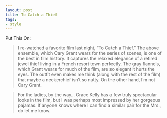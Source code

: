 ```yaml
---
layout: post
title: To Catch a Thief
tags:
- style
---
```


Put This On:

> I re-watched a favorite film last night, “To Catch a Thief.” The above ensemble, which Cary Grant wears for the series of scenes, is one of the best in film history. It captures the relaxed elegance of a retired jewel thief living in a French resort town perfectly. The gray flannels, which Grant wears for much of the film, are so elegant it hurts the eyes. The outfit even makes me think (along with the rest of the film) that maybe a neckerchief isn’t so nutty. On the other hand, I’m not Cary Grant.

> For the ladies, by the way… Grace Kelly has a few truly spectacular looks in the film, but I was perhaps most impressed by her gorgeous pajamas. If anyone knows where I can find a similar pair for the Mrs., do let me know.
